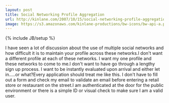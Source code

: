 ```yaml
---
layout: post
title: Social Networking Profile Aggregation
url: http://kinlane.com/2007/10/15/social-networking-profile-aggregation/
image: https://s3.amazonaws.com/kinlane-productions/bw-icons/bw-api-a.png
---
```

{% include JB/setup %}
I have seen a lot of discussion about the use of multiple social networks and how difficult it is to maintain your profile across these networks.I don't want a different profile at each of these networks.  I want my one profile and these networks to come to me.I don't want to have go through a lengthy sign up process. I want to be instantly evaluated upon arrival and either let in.....or what?Every application should treat me like this. I don't have to fill out a form and check my email to validate an email before entering a retail store or restaurant on the street.I am authenticated at the door for the public environment or there is a simple ID or visual check to make sure I am a valid user.